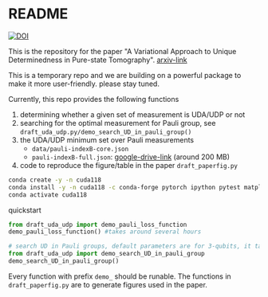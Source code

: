 # README

[![DOI](https://zenodo.org/badge/639765941.svg)](https://zenodo.org/badge/latestdoi/639765941)

This is the repository for the paper "A Variational Approach to Unique Determinedness in Pure-state Tomography". [arxiv-link](https://arxiv.org/abs/2305.10811)

This is a temporary repo and we are building on a powerful package to make it more user-friendly. please stay tuned.

Currently, this repo provides the following functions

1. determining whether a given set of measurement is UDA/UDP or not
2. searching for the optimal measurement for Pauli group, see `draft_uda_udp.py/demo_search_UD_in_pauli_group()`
3. the UDA/UDP minimum set over Pauli measurements
   * `data/pauli-indexB-core.json`
   * `pauli-indexB-full.json`: [google-drive-link](https://drive.google.com/file/d/138XlVUSgOYXh7VqENPgRgsH9UcilVMob/view?usp=sharing) (around 200 MB)
4. code to reproduce the figure/table in the paper `draft_paperfig.py`

```bash
conda create -y -n cuda118
conda install -y -n cuda118 -c conda-forge pytorch ipython pytest matplotlib scipy tqdm cvxpy
conda activate cuda118
```

quickstart

```Python
from draft_uda_udp import demo_pauli_loss_function
demo_pauli_loss_function() #takes around several hours
```

```Python
# search UD in Pauli groups, default parameters are for 3-qubits, it takes several minutes for one cpu core to run one search
from draft_uda_udp import demo_search_UD_in_pauli_group
demo_search_UD_in_pauli_group()
```

Every function with prefix `demo_` should be runable. The functions in `draft_paperfig.py` are to generate figures used in the paper.
